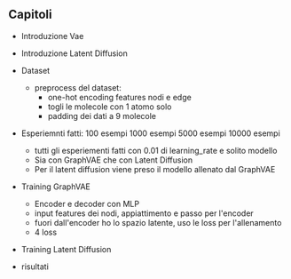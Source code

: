 ## Capitoli

- Introduzione Vae
- Introduzione Latent Diffusion
- Dataset

  - preprocess del dataset:
    - one-hot encoding features nodi e edge
    - togli le molecole con 1 atomo solo
    - padding dei dati a 9 molecole

- Esperiemnti fatti:
  100 esempi
  1000 esempi
  5000 esempi
  10000 esempi

  - tutti gli esperiementi fatti con 0.01 di learning_rate e solito modello
  - Sia con GraphVAE che con Latent Diffusion
  - Per il latent diffusion viene preso il modello allenato dal GraphVAE

- Training GraphVAE

  - Encoder e decoder con MLP
  - input features dei nodi, appiattimento e passo per l'encoder
  - fuori dall'encoder ho lo spazio latente, uso le loss per l'allenamento
  - 4 loss

- Training Latent Diffusion

- risultati
